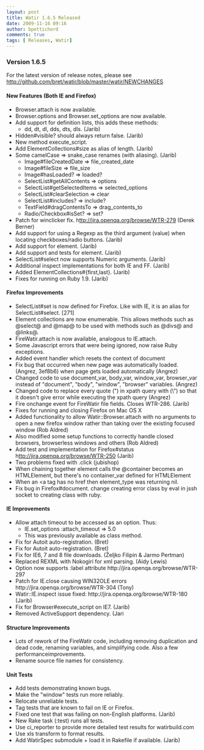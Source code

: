 ```yaml
---
layout: post
title: Watir 1.6.5 Released
date: 2009-11-16 09:16
author: bpettichord
comments: true
tags: [ Releases, Watir]
---
```

<!--more-->
<h3>Version 1.6.5</h3>
For the latest version of release notes, please see <a href="http://github.com/bret/watir/blob/master/watir/NEWCHANGES">http://github.com/bret/watir/blob/master/watir/NEWCHANGES</a>
<h4>New Features (Both IE and Firefox)</h4>
<ul>
	<li>Browser.attach is now available.</li>
	<li>Browser.options and Browser.set_options are now available.</li>
	<li>Add support for definition lists, this adds these methods:
<ul>
	<li>dd, dt, dl, dds, dts, dls. (Jarib)</li>
</ul>
</li>
	<li>Hidden#visible? should always return false. (Jarib)</li>
	<li>New method execute_script.</li>
	<li>Add ElementCollections#size as alias of length. (Jarib)</li>
	<li>Some camelCase =&gt; snake_case renames (with aliasing). (Jarib)
<ul>
	<li>Image#fileCreatedDate =&gt; file_created_date</li>
	<li>Image#fileSize =&gt; file_size</li>
	<li>Image#hasLoaded? =&gt; loaded?</li>
	<li>SelectList#getAllContents =&gt; options</li>
	<li>SelectList#getSelectedItems =&gt; selected_options</li>
	<li>SelectList#clearSelection =&gt; clear</li>
	<li>SelectList#includes? =&gt; include?</li>
	<li>TextField#dragContentsTo =&gt; drag_contents_to</li>
	<li>Radio/Checkbox#isSet? =&gt; set?</li>
</ul>
</li>
	<li>Patch for winclicker fix. h<a href="//jira.openqa.org/browse/WTR-279">ttp://jira.openqa.org/browse/WTR-279</a> (Derek Berner)</li>
	<li>Add support for using a Regexp as the third argument (value) when locating checkboxes/radio buttons. (Jarib)</li>
	<li>Add support for  element. (Jarib)</li>
	<li>Add support and tests for  element. (Jarib)</li>
	<li>SelectList#select now supports Numeric arguments. (Jarib)</li>
	<li>Additional inspect implementations for both IE and FF. (Jarib)</li>
	<li>Added ElementCollections#{first,last}. (Jarib)</li>
	<li>Fixes for running on Ruby 1.9. (Jarib)</li>
</ul>
<h4>Firefox Improvements</h4>
<ul>
	<li>SelectList#set is now defined for Firefox. Like with IE, it is an alias for SelectList#select. [271]</li>
	<li>Element collections are now enumerable. This allows methods such as @select@ and @map@ to be used with methods such as @divs@ and @links@.</li>
	<li>FireWatir.attach is now available, analogous to IE.attach.</li>
	<li>Some Javascript errors that were being ignored, now raise Ruby exceptions.</li>
	<li>Added event handler which resets the context of document</li>
	<li>Fix bug that occurred when new page was automatically loaded. (Angrez, 3ef8b6) when page gets loaded automatically (Angrez)</li>
	<li>Changed code to use document_var, body_var, window_var, browser_var instead of "document", "body", "window", "browser" variables. (Angrez)</li>
	<li>Changed code to replace every quote (") in xpath query with (\") so that it doesn't give error while executing the xpath query (Angrez)</li>
	<li>Fire onchange event for FireWatir file fields. Closes WTR-286. (Jarib)</li>
	<li>Fixes for running and closing Firefox on Mac OS X</li>
	<li>Added functionality to allow Watir::Browser.attach with no arguments to open a new firefox window rather than taking over the existing focused window (Rob Aldred)</li>
	<li>Also modified some setup functions to correctly handle closed browsers, browserless windows and others (Rob Aldred)</li>
	<li>Add test and implementation for Firefox#status h<a href="//jira.openqa.org/browse/WTR-250">ttp://jira.openqa.org/browse/WTR-250</a> (Jarib)</li>
	<li> Two problems fixed with .click (jubishop)</li>
	<li>When chaining together element calls the @container becomes an HTMLElement, but there's no container_var defined for HTMLElement</li>
	<li>When an &lt;a tag has no href then element_type was returning nil.</li>
	<li>Fix bug in Firefox#document. change creating error class by eval in jssh socket to creating class with ruby.</li>
</ul>
<h4>IE Improvements</h4>
<ul>
	<li>Allow attach timeout to be accessed as an option. Thus:
<ul>
	<li>IE.set_options :attach_timeout =&gt; 5.0</li>
	<li>This was previously available as class method.</li>
</ul>
</li>
	<li>Fix for Autoit auto-registration. (Bret)</li>
	<li><a>Fix for Autoit auto-registration. (Bret) </a></li>
	<li><a>Fix for IE6, 7 and 8 file downloads. (Željko Filipin &amp; Jarmo Pertman)</a></li>
	<li><a>Replaced REXML with Nokogiri for xml parsing. (Aidy Lewis)</a></li>
	<li><a>Option now supports :label attribute http://jira.openqa.org/browse/WTR-297</a></li>
	<li><a>Patch for IE.close causing WIN32OLE errors http://jira.openqa.org/browse/WTR-304 (Tony)</a></li>
	<li><a>Watir::IE.inspect issue fixed: http://jira.openqa.org/browse/WTR-180 (Jarib)</a></li>
	<li><a>Fix for Browser#execute_script on IE7. (Jarib)</a></li>
	<li><a>Removed ActiveSupport dependency. (Jari</a></li>
</ul>
<h4>Structure Improvements</h4>
<ul>
	<li><a>Lots of rework of the FireWatir code, including removing duplication and</a><a> dead code, renaming variables, and simplifying code. Also a few performance</a><a>improvements.</a></li>
	<li><a>Rename source file names for consistency.</a></li>
</ul>
<h4><a>Unit Tests</a></h4>
<ul>
	<li><a>Add tests demonstrating known bugs.</a></li>
	<li><a>Make the "window" tests run more reliably.</a></li>
	<li><a>Relocate unreliable tests.</a></li>
	<li><a>Tag tests that are known to fail on IE or Firefox.</a></li>
	<li><a>Fixed one test that was failing on non-English platforms. (Jarib)</a></li>
	<li><a>New Rake task (:test) runs all tests.</a></li>
	<li><a>Use ci_reporter to provide more detailed test results for watirbuild.com</a></li>
	<li><a>Use xls transform to format results.</a></li>
	<li><a>Add WatirSpec submodule + load it in Rakefile if available. (Jarib)</a></li>
</ul>

